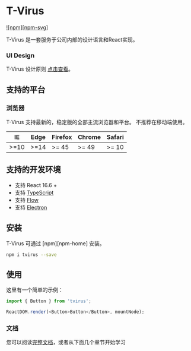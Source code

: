# T-Virus

[![npm][npm-svg]](npm-home)

T-Virus 是一套服务于公司内部的设计语言和React实现。


### UI Design

T-Virus 设计原则 [点击查看](http://tvirus.art/#/spec/arts)。

## 支持的平台


### 浏览器

T-Virus 支持最新的，稳定版的全部主流浏览器和平台。 不推荐在移动端使用。

| IE   | Edge | Firefox | Chrome | Safari |
| ---- | ---- | ------- | ------ | ------ |
| >=10 | >=14 | >= 45   | >= 49  | >= 10  |


## 支持的开发环境

- 支持 React 16.6 +
- 支持 [TypeScript](http://www.typescriptlang.org/)
- 支持 [Flow](https://flow.org/)
- 支持 [Electron](https://electronjs.org/)


## 安装

T-Virus 可通过 [npm][npm-home] 安装。

```bash
npm i tvirus --save
```


## 使用

这里有一个简单的示例：

```js
import { Button } from 'tvirus';

ReactDOM.render(<Button>Button</Button>, mountNode);
```


### 文档

您可以阅读[完整文档](http://tvirus.art/#/component/install)，或者从下面几个章节开始学习